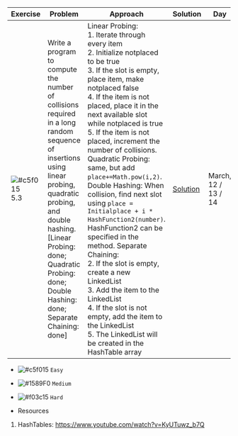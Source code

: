 | Exercise  | Problem | Approach | Solution | Day | 
| ------------- | ------------- | ------------- | ------------- | ------------- | 
| ![#c5f015](https://placehold.co/15x15/c5f015/c5f015.png) 5.3 | Write a program to compute the number of collisions required in a long random sequence of insertions using linear probing, quadratic probing, and double hashing. [Linear Probing: done; Quadratic Probing: done; Double Hashing: done; Separate Chaining: done] | Linear Probing:</br> 1. Iterate through every item </br> 2. Initialize notplaced to be true </br>3. If the slot is empty, place item, make notplaced false </br>4. If the item is not placed, place it in the next available slot while notplaced is true </br>5. If the item is not placed, increment the number of collisions. </br> Quadratic Probing: same, but add `place+=Math.pow(i,2)`.</br> Double Hashing: When collision, find next slot using `place = Initialplace + i * HashFunction2(number)`. HashFunction2 can be specified in the method. Separate Chaining: </br>2. If the slot is empty, create a new LinkedList </br> 3. Add the item to the LinkedList </br>4. If the slot is not empty, add the item to the LinkedList </br>5. The LinkedList will be created in the HashTable array| [Solution](https://github.com/ayazhankadessova/LeetCode_Practice/blob/main/DSA_Book/Chapter5/HashTable.java) | March, 12 / 13 / 14 | 

- ![#c5f015](https://placehold.co/15x15/c5f015/c5f015.png) `Easy`
- ![#1589F0](https://placehold.co/15x15/1589F0/1589F0.png) `Medium`
- ![#f03c15](https://placehold.co/15x15/f03c15/f03c15.png) `Hard`

- Resources 
1. HashTables: https://www.youtube.com/watch?v=KyUTuwz_b7Q
